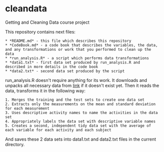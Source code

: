 cleandata
=========

Getting and Cleaning Data course project

This repository contains next files:

	* *README.md* - this file which describes this repository
	* *CodeBook.md* - a code book that describes the variables, the data, and any transformations or work that you performed to clean up the data
	* *run_analysis.R* - a script which performs data transformations
	* *data1.txt* - first data set produced by run_analysis.R and described in more details in the code book
	* *data2.txt* - second data set produced by the script

run_analysis.R doesn't require anything for its work. It downloads and unpacks all necessary data from [link](https://d396qusza40orc.cloudfront.net/getdata%2Fprojectfiles%2FUCI%20HAR%20Dataset.zip)
if it doesn't exist yet. Then it reads the data, transforms it in the following way:

	1. Merges the training and the test sets to create one data set
	2. Extracts only the measurements on the mean and standard deviation for each measurement
	3. Uses descriptive activity names to name the activities in the data set
	4. Appropriately labels the data set with descriptive variable names
	5. Creates a second, independent tidy data set with the average of each variable for each activity and each subject

And saves these 2 data sets into data1.txt and data2.txt files in the current directory.